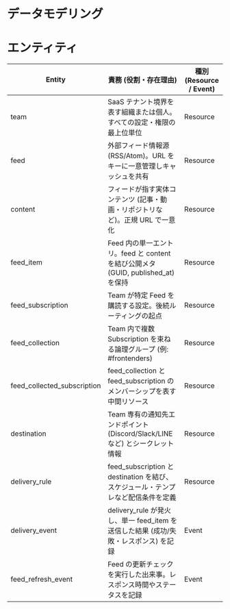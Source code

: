 # データモデリング

# エンティティ

| Entity                      | 責務 (役割・存在理由)                                                                | 種別 (Resource / Event) |
| --------------------------- | ------------------------------------------------------------------------------------ | ----------------------- |
| team                        | SaaS テナント境界を表す組織または個人。すべての設定・権限の最上位単位                | Resource                |
| feed                        | 外部フィード情報源 (RSS/Atom)。URL をキーに一意管理しキャッシュを共有                | Resource                |
| content                     | フィードが指す実体コンテンツ (記事・動画・リポジトリなど)。正規 URL で一意化         | Resource                |
| feed_item                   | Feed 内の単一エントリ。feed と content を結び公開メタ (GUID, published_at) を保持    | Resource                |
| feed_subscription           | Team が特定 Feed を購読する設定。後続ルーティングの起点                              | Resource                |
| feed_collection             | Team 内で複数 Subscription を束ねる論理グループ (例: #frontenders)                   | Resource                |
| feed_collected_subscription | feed_collection と feed_subscription のメンバーシップを表す中間リソース              | Resource                |
| destination                 | Team 専有の通知先エンドポイント (Discord/Slack/LINE など) とシークレット情報         | Resource                |
| delivery_rule               | feed_subscription と destination を結び、スケジュール・テンプレなど配信条件を定義    | Resource                |
| delivery_event              | delivery_rule が発火し、単一 feed_item を送信した結果 (成功/失敗・レスポンス) を記録 | Event                   |
| feed_refresh_event          | Feed の更新チェックを実行した出来事。レスポンス時間やステータスを記録                | Event                   |
